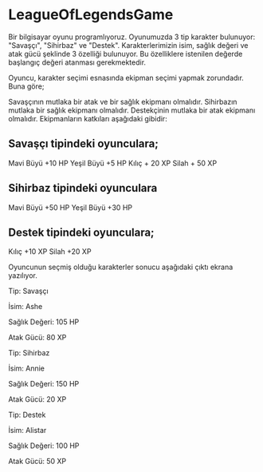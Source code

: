 # LeagueOfLegendsGame

Bir bilgisayar oyunu programlıyoruz. Oyunumuzda 3 tip karakter bulunuyor: "Savaşçı", "Sihirbaz" ve "Destek". Karakterlerimizin isim, sağlık değeri ve atak gücü şeklinde 3 özelliği bulunuyor. Bu özelliklere istenilen değerde başlangıç değeri atanması gerekmektedir.

Oyuncu, karakter seçimi esnasında ekipman seçimi yapmak zorundadır. Buna göre;

Savaşçının mutlaka bir atak ve bir sağlık ekipmanı olmalıdır.
Sihirbazın mutlaka bir sağlık ekipmanı olmalıdır.
Destekçinin mutlaka bir atak ekipmanı olmalıdır.
Ekipmanların katkıları aşağıdaki gibidir:

## Savaşçı tipindeki oyunculara;

Mavi Büyü +10 HP
Yeşil Büyü +5 HP
Kılıç + 20 XP
Silah + 50 XP

## Sihirbaz tipindeki oyunculara

Mavi Büyü +50 HP
Yeşil Büyü +30 HP

## Destek tipindeki oyunculara;

Kılıç +10 XP
Silah +20 XP

Oyuncunun seçmiş olduğu karakterler sonucu aşağıdaki çıktı ekrana yazılıyor.

Tip: Savaşçı

İsim: Ashe

Sağlık Değeri: 105 HP

Atak Gücü: 80 XP

Tip: Sihirbaz

İsim: Annie

Sağlık Değeri: 150 HP

Atak Gücü: 20 XP

Tip: Destek

İsim: Alistar

Sağlık Değeri: 100 HP

Atak Gücü: 50 XP


